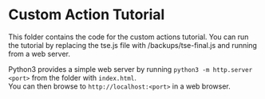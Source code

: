 # Custom Action Tutorial

This folder contains the code for the custom actions tutorial.  You can run the tutorial by replacing the tse.js file
with /backups/tse-final.js and running from a web server.  

Python3 provides a simple web server by running `python3 -m http.server <port>` from the folder with `index.html`.  
You can then browse to `http://localhost:<port>` in a web browser.

